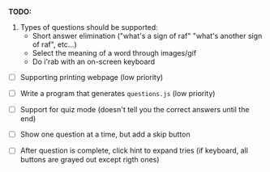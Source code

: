 **TODO:**
1) Types of questions should be supported:
    - Short answer elimination ("what's a sign of raf" "what's another sign of raf", etc...)
    - Select the meaning of a word through images/gif
    - Do i'rab with an on-screen keyboard

- [ ] Supporting printing webpage (low priority)
- [ ] Write a program that generates `questions.js` (low priority)

- [ ] Support for quiz mode (doesn't tell you the correct answers until the end)
- [ ] Show one question at a time, but add a skip button
- [ ] After question is complete, click hint to expand tries (if keyboard, all buttons are grayed out except rigth ones)